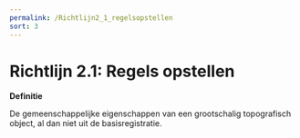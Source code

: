```yaml
---
permalink: /Richtlijn2_1_regelsopstellen
sort: 3
---
```


# Richtlijn 2.1: Regels opstellen

**Definitie**

De gemeenschappelijke eigenschappen van een grootschalig topografisch object, al
dan niet uit de basisregistratie.


